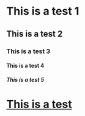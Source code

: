 # This is a test 1
## This is a test 2
### This is a test 3
#### This is a test 4
##### This is a test 5
# [This is a test](https://nccchurch.github.io/210822/)
